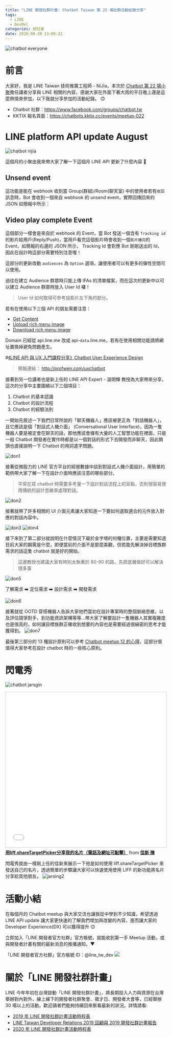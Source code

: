 ```yaml
---
title: "LINE 開發社群計畫: Chatbot Taiwan 第 22 場社群活動紀錄分享"
tags:
  - LINE
  - DevRel
categories: 研討會
date: 2020-08-28 13:00:22
---
```


![chatbot everyone](https://nijialin.com/images/2020/chatbot-22-total.jpg)

# 前言

大家好，我是 LINE Taiwan 技術推廣工程師 - NiJia，本次於 [Chatbot 第 22 場小聚](https://chatbots.kktix.cc/events/meetup-022)擔任講者分享與 LINE 相關的內容，感謝大家在外面下著大雨的平日晚上還是這麼熱情來參加，以下我就分享參加的活動紀錄。 😊

- Chatbot 社群：https://www.facebook.com/groups/chatbot.tw
- KKTIX 報名頁面：https://chatbots.kktix.cc/events/meetup-022
<!-- more -->

# LINE platform API update August

![chatbot nijia](https://nijialin.com/images/2020/chatbot-22/nijia-1.jpg)

這個月的小聚由我來帶大家了解一下這個月 LINE API 更新了什麼內容 🎁

## Unsend event

<script async class="speakerdeck-embed" data-slide="4" data-id="2ebf41de520842e8a557951cdd85583d" data-ratio="1.77777777777778" src="//speakerdeck.com/assets/embed.js"></script>

這功能是能在 webhook 收到當 Group(群組)/Room(聊天室) 中的使用者若有`收回`訊息時，Bot 會收到一個來自 webhook 的 unsend event，實際回傳回來的 JSON 如簡報中所示：

## Video play complete Event

<script async class="speakerdeck-embed" data-slide="6" data-id="2ebf41de520842e8a557951cdd85583d" data-ratio="1.77777777777778" src="//speakerdeck.com/assets/embed.js"></script>

這個部分一樣會是來自於 webhook 的 Event，當 Bot 發送一個含有 `Tracking id` 的影片給用戶(Reply/Push)，當用戶看完這個影片時會收到一個`影片播完`的 Event，如簡報的右邊的 JSON 所示， Tracking Id 會對應 Bot 剛剛送出的 Id，因此在設計時這部分需要特別注意喔！

<script async class="speakerdeck-embed" data-slide="9" data-id="2ebf41de520842e8a557951cdd85583d" data-ratio="1.77777777777778" src="//speakerdeck.com/assets/embed.js"></script>

這部分的更新改動 `audiences` 為 `Option` 選項，讓使用者可以有更多的彈性空間可以使用。

<script async class="speakerdeck-embed" data-slide="12" data-id="2ebf41de520842e8a557951cdd85583d" data-ratio="1.77777777777778" src="//speakerdeck.com/assets/embed.js"></script>

過往在建立 Audience 群眾時只能上傳 IFAs 的清單檔案，而在這次的更新中以可以建立 Audience 群眾時放入 User Id 囉！

> User Id 如何取得可參考投影片左下角的部分。

<script async class="speakerdeck-embed" data-slide="15" data-id="2ebf41de520842e8a557951cdd85583d" data-ratio="1.77777777777778" src="//speakerdeck.com/assets/embed.js"></script>

若有在使用以下三個 API 的朋友需要注意：

- [Get Content](https://developers.line.biz/en/reference/messaging-api/#get-content)
- [Upload rich menu image](https://developers.line.biz/en/reference/messaging-api/#upload-rich-menu-image)
- [Download rich menu image](https://developers.line.biz/en/reference/messaging-api/#download-rich-menu-image)

Domain 已經從 api.line.me 改成 api-`data`.line.me，若有在使用相關功能請將網址置換掉避免問題產生。

#[《LINE API 與 UX 入門課程分享》Chatbot User Experience Design](http://profwen.com/uxchatbot)

> 簡報連結： http://profwen.com/uxchatbot

接著到另一位講者也是新上任的 LINE API Expert - 溫明輝 教授為大家帶來分享，這次的分享中主要圍繞以下三個項目：

1. Chatbot 的基本認識
2. Chatbot 的設計流程
3. Chatbot 的經驗法則

一開始先敘述一下我們日常所說的「聊天機器人」應該被更正為「對話機器人」，且它應該是個「對話式人機介面」
(Conversational User Interface)，因為一隻機器人要是被定會在聊天的話，那他應該會擁有大量的人工智慧功能在裡面，只是一般 Chatbot 開發者在實作時都是以一個對話的形式下去開發而非聊天，因此開頭也直接說明一下 Chatbot 的用詞遣字問題。

![don1](https://nijialin.com/images/2020/chatbot-22/don-1.png)

接著從微股力的 LINE 官方平台的經營數據中談到對話式人機介面設計，用簡單的範例帶大家了解一下在設計介面時應該注意的哪些部分。

> 平常在寫 chatbot 時需要多考量一下設計對話流程上的盲點，否則很容易使用傳統的設計思維來處理對話。

![don2](https://nijialin.com/images/2020/chatbot-22/don-2.png)

接著就帶了許多相關的 UI 介面元素讓大家知道一下要如何選取適合的元件放入對應的對話內容中。

![don3](https://nijialin.com/images/2020/chatbot-22/don-3.png)
![don4](https://nijialin.com/images/2020/chatbot-22/don-4.png)

接下來到了第二部分就說明在什麼情況下屬於金字塔的何種位置，主要是需要知道目前大家的鋼需是什麼，即便當前的介面不是那麼美觀，但若能先解決掉目標族群需求的話這隻 chatbot 就是好的開始。

> 這邊教授也建議大家有時別太執著於 80-90 的路，先把底層做好可以解決很多事

![don5](https://nijialin.com/images/2020/chatbot-22/don-5.png)

了解需求 ➡️ 定位需求 ➡️ 設計需求 ➡️ 開發需求

![don6](https://nijialin.com/images/2020/chatbot-22/don-6.png)

接著就從 OOTD 穿搭機器人告訴大家他們當初在設計專案時的整個脈絡思維，以及評估競爭對手、到功能資訊架構等等...帶大家了解要設計一隻機器人其實複雜度也是很高的，如何讓目標族群正確收到想要的內容也是需要經過很縝密的思考才能獲得到。
![don7](https://nijialin.com/images/2020/chatbot-22/don-7.png)

最後第三部分的 13 種設計原則可以參考 [Chatbot meetup 12 的心得](https://nijialin.com/2019/09/12/Chatbot-meetup-12/)，這部分很值得大家參考在設計 chatbot 時的一些核心原則。

# 閃電秀

![chatbot jarsgin](https://nijialin.com/images/2020/chatbot-22/jarsing1.jpg)

<iframe src="//www.slideshare.net/slideshow/embed_code/key/uAHL6LynBfL8Ce" width="595" height="485" frameborder="0" marginwidth="0" marginheight="0" scrolling="no" style="border:1px solid #CCC; border-width:1px; margin-bottom:5px; max-width: 100%;" allowfullscreen> </iframe> <div style="margin-bottom:5px"> <strong> <a href="//www.slideshare.net/jarsing/lightning-talk-linebizcard20200827" title="用liff.shareTargetPicker分享我的名片（電話及網址可點擊）" target="_blank">用liff.shareTargetPicker分享我的名片（電話及網址可點擊）</a> </strong> from <strong><a href="https://www.slideshare.net/jarsing" target="_blank">佳新 陳</a></strong> </div>

閃電秀就由一樣剛上任的佳新來展示一下他是如何使用 liff.shareTargetPicker 來發送自己的名片，透過簡單的步驟讓大家可以快速使用使用 LIFF 的新功能將名片分享給其他朋友。
![jarsing2](https://nijialin.com/images/chatbot-22/jarsing2.png)

# 活動小結

在每個月的 Chatbot meetup 與大家交流也讓我從中學到不少知識，希望透過 LINE API update 讓大家更快速的了解我們增加與改變的內容，進而讓大家的 Developer Experience(DX) 可以獲得提升 😊

立即加入「LINE 開發者官方社群」官方帳號，就能收到第一手 Meetup 活動，或與開發者計畫有關的最新消息的推播通知。▼

「LINE 開發者官方社群」官方帳號 ID：@line_tw_dev
![](https://i.imgur.com/gxHgAzB.png)

# 關於「LINE 開發社群計畫」

LINE 今年年初在台灣啟動「LINE 開發社群計畫」，將長期投入人力與資源在台灣舉辦對內對外、線上線下的開發者社群聚會、徵才日、開發者大會等，已經舉辦 30 場以上的活動。歡迎讀者們能夠持續回來察看最新的狀況。詳情請看:

- [2019 年 LINE 開發社群計畫活動時程表](https://engineering.linecorp.com/zh-hant/blog/line-taiwan-developer-relations-2019-plan/)
- [LINE Taiwan Developer Relations 2019 回顧與 2019 開發社群計畫報告](https://engineering.linecorp.com/zh-hant/blog/line-taiwan-developer-relations-2019/)
- [2020 年 LINE 開發社群計畫活動時程表](https://engineering.linecorp.com/zh-hant/blog/2020-line-tw-devrel/)
